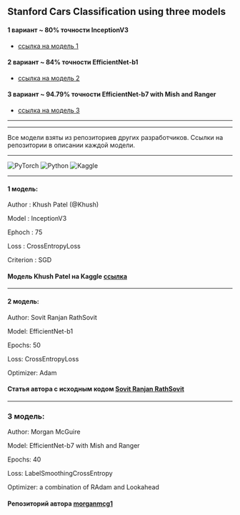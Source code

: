 
## Stanford Cars Classification using three models
#### 1 вариант ~ 80% точности InceptionV3
-  [ссылка на модель 1](https://github.com/JuliaBars/CV_cars_with_PyTorch/tree/main/InceptionV3)
#### 2 вариант ~ 84% точности EfficientNet-b1
- [ссылка на модель 2](https://github.com/JuliaBars/CV_cars_with_PyTorch/tree/main/EfficientNet-b1)
#### 3 вариант ~ 94.79% точности EfficientNet-b7 with Mish and Ranger
- [ссылка на модель 3](https://github.com/JuliaBars/CV_cars_with_PyTorch/tree/main/EfficientNet-b7%20Mish%20Ranger)

---
---
Все модели взяты из репозиториев других разработчиков. Ссылки на репозитории в описании каждой модели.

---

![PyTorch](https://img.shields.io/badge/PyTorch-EE4C2C?style=for-the-badge&logo=pytorch&logoColor=white) ![Python](https://img.shields.io/badge/python-3670A0?style=for-the-badge&logo=python&logoColor=ffdd54) ![Kaggle](https://img.shields.io/badge/Kaggle-035a7d?style=for-the-badge&logo=kaggle&logoColor=white)

---
#### 1 модель:
Author : Khush Patel (@Khush)

Model : InceptionV3

Ephoch : 75

Loss : CrossEntropyLoss

Criterion : SGD

#### Модель Khush Patel на Kaggle [ссылка](https://www.kaggle.com/code/ikhushpatel/ignite-car-classification-ikhushpatel-khush/notebook)

---
#### 2 модель:

Author: Sovit Ranjan RathSovit

Model: EfficientNet-b1

Epochs: 50

Loss: CrossEntropyLoss

Optimizer: Adam

#### Статья автора с исходным кодом [Sovit Ranjan RathSovit](https://debuggercafe.com/stanford-cars-classification-using-efficientnet-pytorch/)

---

### 3 модель:

Author: Morgan McGuire

Model: EfficientNet-b7 with Mish and Ranger

Epochs: 40

Loss: LabelSmoothingCrossEntropy

Optimizer: a combination of RAdam and Lookahead

#### Репозиторий автора [morganmcg1](https://github.com/morganmcg1/stanford-cars/blob/master/10_stanford_cars_EfficientNet_b7_Ranger_Mish_Trial.ipynb)
